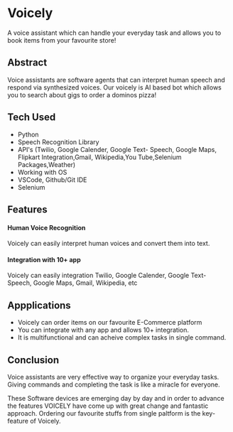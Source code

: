 # Voicely
A voice assistant which can handle your everyday task and allows you to book items from your favourite store!

## Abstract
Voice assistants are software agents that can interpret human speech and respond via synthesized voices. Our voicely is AI based bot which allows you to search about gigs to order a dominos pizza!

## Tech Used
- Python
- Speech Recognition Library
- API's (Twilio, Google Calender, Google Text- Speech, Google Maps, Flipkart Integration,Gmail, Wikipedia,You Tube,Selenium Packages,Weather)
- Working with OS
- VSCode, Github/Git IDE
- Selenium

## Features
#### Human Voice Recognition
Voicely can easily interpret human voices and convert them into text.
#### Integration with 10+ app
Voicely can easily integration Twilio, Google Calender, Google Text- Speech, Google Maps, Gmail, Wikipedia, etc

## Appplications
- Voicely can order items on our favourite E-Commerce platform 
- You can integrate with any app and allows 10+ integration.
- It is multifunctional and can acheive complex tasks in single command. 

## Conclusion
Voice assistants are very effective way to organize your everyday tasks. Giving commands and completing the task is  like a miracle  for everyone.

These Software devices are emerging day by day and in order to advance the features  VOICELY have come up with great change and fantastic approach. Ordering our favourite stuffs from single paltform is the key-feature of Voicely.
